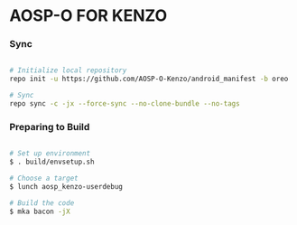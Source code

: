 # AOSP-O FOR KENZO #

### Sync ###

```bash

# Initialize local repository
repo init -u https://github.com/AOSP-O-Kenzo/android_manifest -b oreo

# Sync
repo sync -c -jx --force-sync --no-clone-bundle --no-tags
```

### Preparing to Build ###

```bash

# Set up environment
$ . build/envsetup.sh

# Choose a target
$ lunch aosp_kenzo-userdebug

# Build the code
$ mka bacon -jX
```

